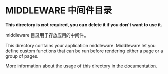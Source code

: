 # MIDDLEWARE 中间件目录

**This directory is not required, you can delete it if you don't want to use it.**

middleware 目录用于存放应用的中间件。

This directory contains your application middleware.
Middleware let you define custom functions that can be run before rendering either a page or a group of pages.

More information about the usage of this directory in [the documentation](https://nuxtjs.org/guide/routing#middleware).
